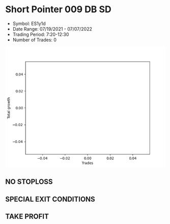 # Short Pointer 009 DB SD 
- Symbol: ES1y1d
- Date Range: 07/19/2021 - 07/07/2022
- Trading Period: 7:20-12:30
- Number of Trades: 0

![Plot](ShortPointer009DBSDES1y1d.png)
## NO STOPLOSS









## SPECIAL EXIT CONDITIONS 


## TAKE PROFIT










